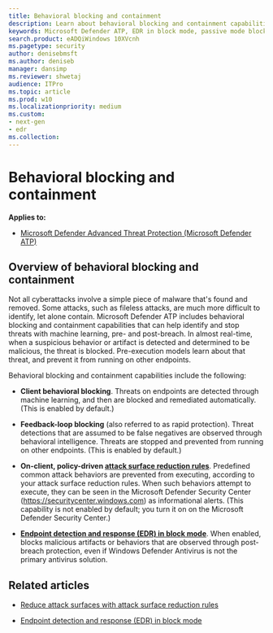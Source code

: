 ```yaml
---
title: Behavioral blocking and containment
description: Learn about behavioral blocking and containment capabilities in Microsoft Defender ATP
keywords: Microsoft Defender ATP, EDR in block mode, passive mode blocking
search.product: eADQiWindows 10XVcnh
ms.pagetype: security
author: denisebmsft
ms.author: deniseb
manager: dansimp
ms.reviewer: shwetaj
audience: ITPro 
ms.topic: article 
ms.prod: w10 
ms.localizationpriority: medium
ms.custom: 
- next-gen
- edr
ms.collection: 
---
```


# Behavioral blocking and containment

**Applies to:**

- [Microsoft Defender Advanced Threat Protection (Microsoft Defender ATP)](https://go.microsoft.com/fwlink/p/?linkid=2069559)

## Overview of behavioral blocking and containment

Not all cyberattacks involve a simple piece of malware that's found and removed. Some attacks, such as fileless attacks, are much more difficult to identify, let alone contain. Microsoft Defender ATP includes behavioral blocking and containment capabilities that can help identify and stop threats with machine learning, pre- and post-breach. In almost real-time, when a suspicious behavior or artifact is detected and determined to be malicious, the threat is blocked. Pre-execution models learn about that threat, and prevent it from running on other endpoints. 

Behavioral blocking and containment capabilities include the following:

- **Client behavioral blocking**. Threats on endpoints are detected through machine learning, and then are blocked and remediated automatically. (This is enabled by default.)

- **Feedback-loop blocking** (also referred to as rapid protection). Threat detections that are assumed to be false negatives are observed through behavioral intelligence. Threats are stopped and prevented from running on other endpoints. (This is enabled by default.)

- **On-client, policy-driven [attack surface reduction rules](https://docs.microsoft.com/windows/security/threat-protection/microsoft-defender-atp/attack-surface-reduction)**. Predefined common attack behaviors are prevented from executing, according to your attack surface reduction rules. When such behaviors attempt to execute, they can be seen in the Microsoft Defender Security Center (https://securitycenter.windows.com) as informational alerts. (This capability is not enabled by default; you turn it on on the Microsoft Defender Security Center.)

- **[Endpoint detection and response (EDR) in block mode](edr-in-block-mode.md)**. When enabled, blocks malicious artifacts or behaviors that are observed through post-breach protection, even if Windows Defender Antivirus is not the primary antivirus solution.

## Related articles

- [Reduce attack surfaces with attack surface reduction rules](attack-surface-reduction.md)

- [Endpoint detection and response (EDR) in block mode](edr-in-block-mode.md)